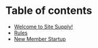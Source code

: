 # Table of contents

* [Welcome to Site Supply!](README.md)
* [Rules](rules.md)
* [New Member Startup](new-member-startup.md)

